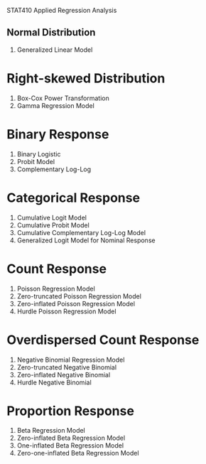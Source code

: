 STAT410 Applied Regression Analysis
## Normal Distribution
1. Generalized Linear Model

# Right-skewed Distribution
1. Box-Cox Power Transformation
2. Gamma Regression Model

# Binary Response
1. Binary Logistic
2. Probit Model
3. Complementary Log-Log

# Categorical Response
1. Cumulative Logit Model
2. Cumulative Probit Model
3. Cumulative Complementary Log-Log Model
4. Generalized Logit Model for Nominal Response

# Count Response
1. Poisson Regression Model 
2. Zero-truncated Poisson Regression Model
3. Zero-inflated Poisson Regression Model
4. Hurdle Poisson Regression Model

# Overdispersed Count Response
1. Negative Binomial Regression Model 
2. Zero-truncated Negative Binomial
3. Zero-inflated Negative Binomial
4. Hurdle Negative Binomial

# Proportion Response
1. Beta Regression Model
2. Zero-inflated Beta Regression Model
3. One-inflated Beta Regression Model
4. Zero-one-inflated Beta Regression Model
